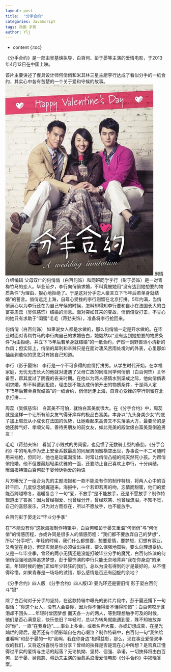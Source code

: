 ```yaml
---
layout: post
title:  "分手合约"
categories: JavaScript
tags: 动画 手势
author: Ylj
---
```


* content
{:toc}

《分手合约》是一部由吴基焕执导，白百何、彭于晏等主演的爱情电影，于2013年4月12日在中国上映。

该片主要讲述了餐具设计师何俏俏和米其林三星主厨李行达成了看似分手的一纸合约，其实心中各有苦楚的一个关于爱和守候的故事。
![image](https://github.com/double-digit/double-digit.github.io/raw/master/4.jpg)
剧情介绍编辑
父母双亡的何俏俏（白百何饰）和同班同学李行（彭于晏饰）是一对青梅竹马的恋人。毕业前夕，李行向俏俏求婚，不料竟被她用“没有达到她想要的物质条件”为理由，狠心地拒绝了。于是这对分手恋人豪言立下“5年后若单身就结婚”的誓言。俏俏远走上海，自尊心受挫的李行则留在北京打拼。5年约满，当俏俏满心以为李行还在为自己守候的时候，怎料却得知李行要和自小在法国长大的白富美周蕊（吴佩慈饰）结婚的消息。面对突如其来的变故，俏俏倍受打击，不甘心的她只有求助于“闺蜜”毛毛（蒋劲夫饰），准备将李行抢回来。

何俏俏（白百何饰）
如果说女人都是水做的，那么何俏俏一定是开水做的。在毕业时面对青梅竹马的李行向自己的求婚告白，她毅然以“没有达到她想要的物质条件”为由拒绝，并立下“5年后若单身就结婚”的一纸合约，俨然一副野兽派小清新的作风；但实际上，俏俏的犀利和辛辣只是在面对凄风苦雨处境时的外表，心里那如抽丝剥茧似的思念只有她自己知道。

李行（彭于晏饰）
李行是一个不可多得的痴情打拼男。从学生时代开始，在幸福家庭，无忧无虑长大的他就对遭遇了父母亡故的同班同学何俏俏（白百何饰）关怀备至，帮其度过了阴霾的丧亲时期。在他以为两人感情水到渠成之际，他向俏俏表明求婚，却不料遭到拒绝，理由是不能达成俏俏开出的物质条件，于是两人定下“5年后若单身就结婚”的一纸合约，俏俏远走上海，自尊心受挫的李行则留在北京打拼……

周蕊（吴佩慈饰）
白富美不可怕，就怕白富美度很大。在《分手合约》中，周蕊就是这样一个让所有前女友气得牙痒痒的极品白富美。本身以“九头身美少女”的底子加上周蕊从小成长在法国的优势，让她看起来高贵又不失落落大方，最要命的是她还脾气好、孝顺父母，善待男朋友的前女友，如此完美的殿堂级白富美竟倒追男友！

毛毛（蒋劲夫饰）
看腻了小贱式的男闺蜜，也见惯了无数骑士型的备胎，《分手合约》中的毛毛作为史上安全系数最高的同居男闺蜜横空出世，办事说一不二可随时用来挡枪，但同时，他也是动辄淘宝体、时常让俏俏凸槌的纯天然死小孩。为帮俏俏抢婚，他不但要藏起轻柔优雅的一面，还要防止自己喜欢上李行，十分纠结。
曝海报特辑白百何彭于晏倾诉物爱的物语

片方曝光了一组合为先的主题海报和一款不能没有你的制作特辑，将两人心中的百转千回、几度惦念娓娓道来。海报中，一个若即若离的吻，忘情而甜蜜，他们的爱能否跨越寒冬，温暖复合？一句“爱，不放手”是不能放手，还是不愿放手？制作特辑道出了答案：因为曾经相爱、也曾经分开，曾经欢笑、也曾经流泪，不知不觉，自己的喜怒哀乐，只为对方而存在，所以不愿放手，也不能放手。

白百何彭于晏走过“毕业分手季”

在“不能没有你”这款海报制作特辑中，白百何和彭于晏又重温“何俏俏”与“何俏俏”的情感历程，亦或许同是很多人的情感历程：“我们都不要放弃自己的梦想”，所以“分手吧”。年轻的时候，我们什么都想要，想要爱情，要梦想，幻想有事业，又希望在身边，但现实就是你必须做出抉择，要么倔强地孤独，要么向理想妥协。又是一年毕业季，曾经的两小无猜还是没能打破毕业分手的魔咒，白百何饰演的何俏俏倔强地选择追求梦想，彭于晏饰演的李行只能无奈地背弃“我在你身边”的承诺，年轻时候的他们正如年少轻狂的我们，总以为没有得到的才是最好的，从不懂得珍惜。如果青春是一场场的试错，那么感情是否还有回旋的余地？

《分手合约》四人版
《分手合约》四人版(3)
要光环还是要旧情 彭于晏白百何斗“狠”

除了白百何对于分手的坚持，在这款特辑中曝光的影片片段中，彭于晏还撂下一句狠话：“你这个女人，没有人会要你，因为你不懂得爱不懂得珍惜”；白百何咬牙含泪却不回头……年轻时曾因梦想 而天各一方的两人，等到理想触手可及的时候，他们是否心满意足，快乐依旧？年轻时，总以为转角就能遇到爱，殊不知被放弃的“你”，一直“在我身边”……事业上多金，或者名声大震，亦或幻想成真，在星光灿烂的背后，是否还有个阴影暗自在内心啜泣？制作特辑中，白百何一句“我笑给谁看啊”和彭于晏的一句“我啊，我在你身边”相得益彰，那么，现在事业爱情双丰收的我们，又将这份喜悦与谁分享？曾经的抉择是否是现在心中所想？是否真正懂得过平实的爱情与生活的起落？无论执拗、坚持、倔强、承诺，一切抉择将由白百何、彭于晏、吴佩慈、蒋劲夫主演的治愈系浪漫爱情电影《分手合约》中揭晓答案。

